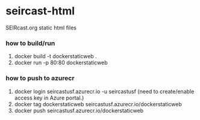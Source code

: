 # seircast-html
SEIRcast.org static html files

### how to build/run
1. docker build -t dockerstaticweb .
2. docker run -p 80:80 dockerstaticweb

### how to push to azurecr
1. docker login seircastusf.azurecr.io -u seircastusf (need to create/enable access key in Azure portal.)
2. docker tag dockerstaticweb seircastusf.azurecr.io/dockerstaticweb
3. docker push seircastusf.azurecr.io/dockerstaticweb
